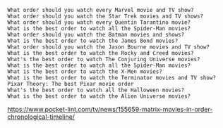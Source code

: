 
    What order should you watch every Marvel movie and TV show?
    What order should you watch the Star Trek movies and TV shows?
    What order should you watch every Quentin Tarantino movie?
    What is the best order to watch all the Spider-Man movies?
    What order should you watch the Batman movies and shows?
    What is the best order to watch the James Bond movies?
    What order should you watch the Jason Bourne movies and TV show?
    What is the best order to watch the Rocky and Creed movies?
    What's the best order to watch The Conjuring Universe movies?
    What is the best order to watch all the Spider-Man movies?
    What is the best order to watch the X-Men movies?
    What is the best order to watch the Terminator movies and TV show?
    Pixar Theory: The best Pixar movie order
    What's the best order to watch all the Halloween movies?
    What is the best order to watch the Alien Universe movies?


https://www.pocket-lint.com/tv/news/155659-matrix-movies-in-order-chronological-timeline/
